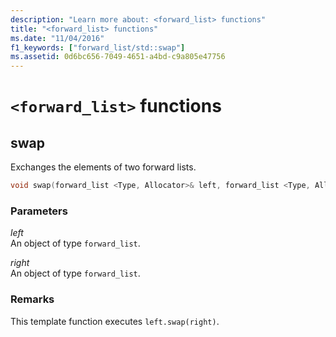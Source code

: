 ```yaml
---
description: "Learn more about: <forward_list> functions"
title: "<forward_list> functions"
ms.date: "11/04/2016"
f1_keywords: ["forward_list/std::swap"]
ms.assetid: 0d6bc656-7049-4651-a4bd-c9a805e47756
---
```

# `<forward_list>` functions

## <a name="swap"></a> swap

Exchanges the elements of two forward lists.

```cpp
void swap(forward_list <Type, Allocator>& left, forward_list <Type, Allocator>& right);
```

### Parameters

*left*\
An object of type `forward_list`.

*right*\
An object of type `forward_list`.

### Remarks

This template function executes `left.swap(right)`.
